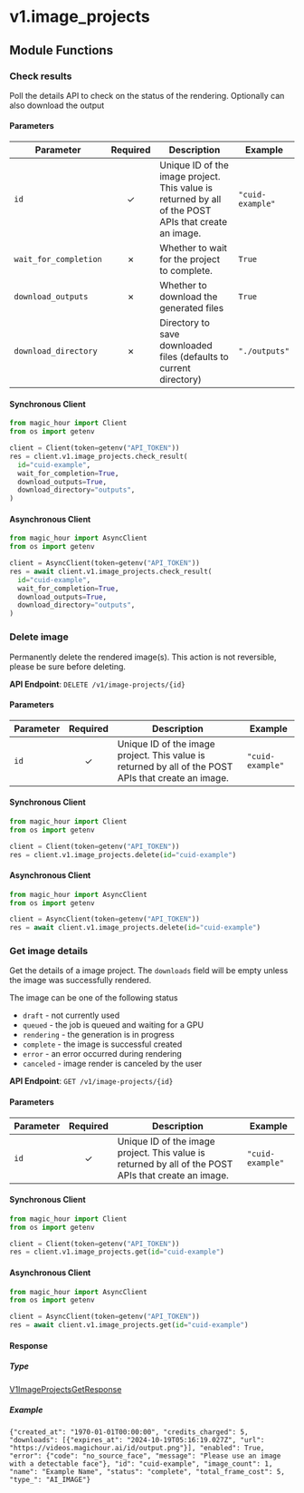 # v1.image_projects

## Module Functions


<!-- CUSTOM DOCS START -->

### Check results <a name="check-result"></a>

Poll the details API to check on the status of the rendering. Optionally can also download the output

#### Parameters

| Parameter             | Required | Description                                                                                          | Example          |
| --------------------- | :------: | ---------------------------------------------------------------------------------------------------- | ---------------- |
| `id`                  |    ✓     | Unique ID of the image project. This value is returned by all of the POST APIs that create an image. | `"cuid-example"` |
| `wait_for_completion` |    ✗     | Whether to wait for the project to complete.                                                         | `True`           |
| `download_outputs`    |    ✗     | Whether to download the generated files                                                              | `True`           |
| `download_directory`  |    ✗     | Directory to save downloaded files (defaults to current directory)                                   | `"./outputs"`    |

#### Synchronous Client

```python
from magic_hour import Client
from os import getenv

client = Client(token=getenv("API_TOKEN"))
res = client.v1.image_projects.check_result(
  id="cuid-example",
  wait_for_completion=True,
  download_outputs=True,
  download_directory="outputs",
)

```

#### Asynchronous Client

```python
from magic_hour import AsyncClient
from os import getenv

client = AsyncClient(token=getenv("API_TOKEN"))
res = await client.v1.image_projects.check_result(
  id="cuid-example",
  wait_for_completion=True,
  download_outputs=True,
  download_directory="outputs",
)
```

<!-- CUSTOM DOCS END -->
### Delete image <a name="delete"></a>

Permanently delete the rendered image(s). This action is not reversible, please be sure before deleting.

**API Endpoint**: `DELETE /v1/image-projects/{id}`

#### Parameters

| Parameter | Required | Description | Example |
|-----------|:--------:|-------------|--------|
| `id` | ✓ | Unique ID of the image project. This value is returned by all of the POST APIs that create an image. | `"cuid-example"` |

#### Synchronous Client

```python
from magic_hour import Client
from os import getenv

client = Client(token=getenv("API_TOKEN"))
res = client.v1.image_projects.delete(id="cuid-example")

```

#### Asynchronous Client

```python
from magic_hour import AsyncClient
from os import getenv

client = AsyncClient(token=getenv("API_TOKEN"))
res = await client.v1.image_projects.delete(id="cuid-example")

```

### Get image details <a name="get"></a>

Get the details of a image project. The `downloads` field will be empty unless the image was successfully rendered.

The image can be one of the following status
- `draft` - not currently used
- `queued` - the job is queued and waiting for a GPU
- `rendering` - the generation is in progress
- `complete` - the image is successful created
- `error` - an error occurred during rendering
- `canceled` - image render is canceled by the user


**API Endpoint**: `GET /v1/image-projects/{id}`

#### Parameters

| Parameter | Required | Description | Example |
|-----------|:--------:|-------------|--------|
| `id` | ✓ | Unique ID of the image project. This value is returned by all of the POST APIs that create an image. | `"cuid-example"` |

#### Synchronous Client

```python
from magic_hour import Client
from os import getenv

client = Client(token=getenv("API_TOKEN"))
res = client.v1.image_projects.get(id="cuid-example")

```

#### Asynchronous Client

```python
from magic_hour import AsyncClient
from os import getenv

client = AsyncClient(token=getenv("API_TOKEN"))
res = await client.v1.image_projects.get(id="cuid-example")

```

#### Response

##### Type
[V1ImageProjectsGetResponse](/magic_hour/types/models/v1_image_projects_get_response.py)

##### Example
`{"created_at": "1970-01-01T00:00:00", "credits_charged": 5, "downloads": [{"expires_at": "2024-10-19T05:16:19.027Z", "url": "https://videos.magichour.ai/id/output.png"}], "enabled": True, "error": {"code": "no_source_face", "message": "Please use an image with a detectable face"}, "id": "cuid-example", "image_count": 1, "name": "Example Name", "status": "complete", "total_frame_cost": 5, "type_": "AI_IMAGE"}`



